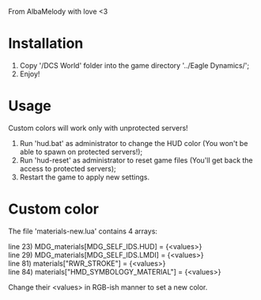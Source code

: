 From AlbaMelody with love <3

# Installation
1. Copy '/DCS World' folder into the game directory '../Eagle Dynamics/';
2. Enjoy!

# Usage
Custom colors will work only with unprotected servers!
1. Run 'hud.bat' as administrator to change the HUD color (You won't be able to spawn on protected servers!);
2. Run 'hud-reset' as administrator to reset game files (You'll get back the access to protected servers);
3. Restart the game to apply new settings.

# Custom color
The file 'materials-new.lua' contains 4 arrays:
<ul style="list-style-type: none; padding: 0; margin: 0;">
 <li>line 23)  MDG_materials[MDG_SELF_IDS.HUD] = {&lt;values&gt;}</li>
 <li>line 29)  MDG_materials[MDG_SELF_IDS.LMDI] = {&lt;values&gt;}</li>
 <li>line 81)  materials["RWR_STROKE"] = {&lt;values&gt;}</li>
 <li>line 84)  materials["HMD_SYMBOLOGY_MATERIAL"] = {&lt;values&gt;}</li>
</ul>

Change their &lt;values&gt; in RGB-ish manner to set a new color.